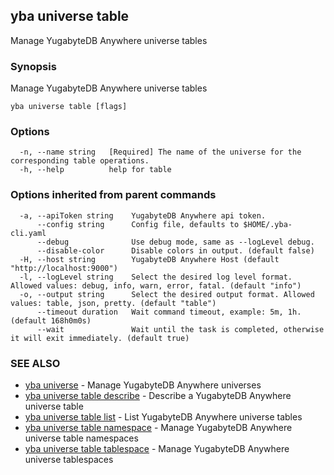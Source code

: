 ## yba universe table

Manage YugabyteDB Anywhere universe tables

### Synopsis

Manage YugabyteDB Anywhere universe tables

```
yba universe table [flags]
```

### Options

```
  -n, --name string   [Required] The name of the universe for the corresponding table operations.
  -h, --help          help for table
```

### Options inherited from parent commands

```
  -a, --apiToken string    YugabyteDB Anywhere api token.
      --config string      Config file, defaults to $HOME/.yba-cli.yaml
      --debug              Use debug mode, same as --logLevel debug.
      --disable-color      Disable colors in output. (default false)
  -H, --host string        YugabyteDB Anywhere Host (default "http://localhost:9000")
  -l, --logLevel string    Select the desired log level format. Allowed values: debug, info, warn, error, fatal. (default "info")
  -o, --output string      Select the desired output format. Allowed values: table, json, pretty. (default "table")
      --timeout duration   Wait command timeout, example: 5m, 1h. (default 168h0m0s)
      --wait               Wait until the task is completed, otherwise it will exit immediately. (default true)
```

### SEE ALSO

* [yba universe](yba_universe.md)	 - Manage YugabyteDB Anywhere universes
* [yba universe table describe](yba_universe_table_describe.md)	 - Describe a YugabyteDB Anywhere universe table
* [yba universe table list](yba_universe_table_list.md)	 - List YugabyteDB Anywhere universe tables
* [yba universe table namespace](yba_universe_table_namespace.md)	 - Manage YugabyteDB Anywhere universe table namespaces
* [yba universe table tablespace](yba_universe_table_tablespace.md)	 - Manage YugabyteDB Anywhere universe tablespaces

